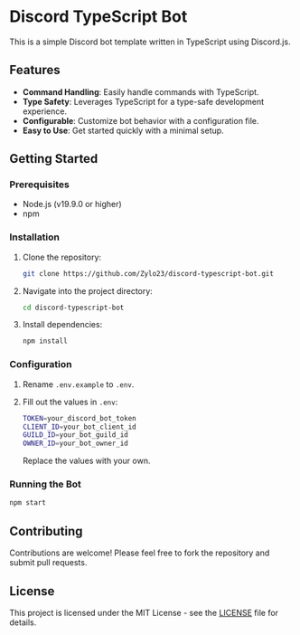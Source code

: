 # Discord TypeScript Bot

This is a simple Discord bot template written in TypeScript using Discord.js.

## Features

-   **Command Handling**: Easily handle commands with TypeScript.
-   **Type Safety**: Leverages TypeScript for a type-safe development experience.
-   **Configurable**: Customize bot behavior with a configuration file.
-   **Easy to Use**: Get started quickly with a minimal setup.

## Getting Started

### Prerequisites

-   Node.js (v19.9.0 or higher)
-   npm

### Installation

1. Clone the repository:

    ```bash
    git clone https://github.com/Zylo23/discord-typescript-bot.git
    ```

2. Navigate into the project directory:

    ```bash
    cd discord-typescript-bot
    ```

3. Install dependencies:

    ```bash
    npm install
    ```

### Configuration

1. Rename `.env.example` to `.env`.
2. Fill out the values in `.env`:

    ```bash
    TOKEN=your_discord_bot_token
    CLIENT_ID=your_bot_client_id
    GUILD_ID=your_bot_guild_id
    OWNER_ID=your_bot_owner_id
    ```

    Replace the values with your own.

### Running the Bot

```bash
npm start
```

## Contributing

Contributions are welcome! Please feel free to fork the repository and submit pull requests.

## License

This project is licensed under the MIT License - see the [LICENSE](LICENSE) file for details.
